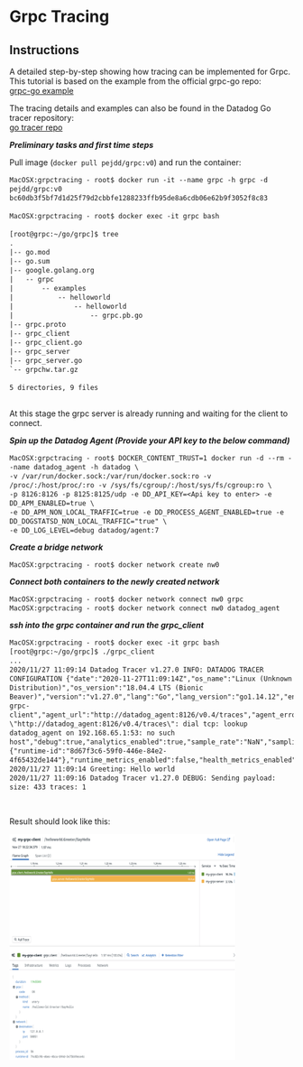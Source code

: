 # Grpc Tracing

## Instructions


A detailed step-by-step showing how tracing can be implemented for Grpc.
This tutorial is based on the example from the official grpc-go repo:<br>
[grpc-go example][https://github.com/grpc/grpc-go/tree/master/examples/helloworld] 

The tracing details and examples can also be found in the Datadog Go tracer repository:<br>
[go tracer repo][https://github.com/DataDog/dd-trace-go/blob/v1/contrib/google.golang.org/grpc/example_test.go]


**_Preliminary tasks and first time steps_**

Pull image (`docker pull pejdd/grpc:v0`) and run the container:

``` 
MacOSX:grpctracing - root$ docker run -it --name grpc -h grpc -d pejdd/grpc:v0
bc60db3f5bf7d1d25f79d2cbbfe1288233ffb95de8a6cdb06e62b9f3052f8c83

MacOSX:grpctracing - root$ docker exec -it grpc bash

[root@grpc:~/go/grpc]$ tree
.
|-- go.mod
|-- go.sum
|-- google.golang.org
|   -- grpc
|       -- examples
|           -- helloworld
|               -- helloworld
|                   -- grpc.pb.go
|-- grpc.proto
|-- grpc_client
|-- grpc_client.go
|-- grpc_server
|-- grpc_server.go
`-- grpchw.tar.gz

5 directories, 9 files


```

At this stage the grpc server is already running and waiting for the client to connect.

**_Spin up the Datadog Agent (Provide your API key  to the  below command)_** 


```
MacOSX:grpctracing - root$ DOCKER_CONTENT_TRUST=1 docker run -d --rm --name datadog_agent -h datadog \ 
-v /var/run/docker.sock:/var/run/docker.sock:ro -v /proc/:/host/proc/:ro -v /sys/fs/cgroup/:/host/sys/fs/cgroup:ro \
-p 8126:8126 -p 8125:8125/udp -e DD_API_KEY=<Api key to enter> -e DD_APM_ENABLED=true \
-e DD_APM_NON_LOCAL_TRAFFIC=true -e DD_PROCESS_AGENT_ENABLED=true -e DD_DOGSTATSD_NON_LOCAL_TRAFFIC="true" \ 
-e DD_LOG_LEVEL=debug datadog/agent:7
```


**_Create a bridge network_**

```
MacOSX:grpctracing - root$ docker network create nw0
```


**_Connect both containers to the newly created network_**

```
MacOSX:grpctracing - root$ docker network connect nw0 grpc
MacOSX:grpctracing - root$ docker network connect nw0 datadog_agent
```

**_ssh into the grpc container and run the grpc_client_**

```
MacOSX:grpctracing - root$ docker exec -it grpc bash
[root@grpc:~/go/grpc]$ ./grpc_client
...
2020/11/27 11:09:14 Datadog Tracer v1.27.0 INFO: DATADOG TRACER CONFIGURATION {"date":"2020-11-27T11:09:14Z","os_name":"Linux (Unknown Distribution)","os_version":"18.04.4 LTS (Bionic Beaver)","version":"v1.27.0","lang":"Go","lang_version":"go1.14.12","env":"","service":"my-grpc-client","agent_url":"http://datadog_agent:8126/v0.4/traces","agent_error":"Post \"http://datadog_agent:8126/v0.4/traces\": dial tcp: lookup datadog_agent on 192.168.65.1:53: no such host","debug":true,"analytics_enabled":true,"sample_rate":"NaN","sampling_rules":null,"sampling_rules_error":"","tags":{"runtime-id":"8d67f3c6-59f0-446e-84e2-4f65432de144"},"runtime_metrics_enabled":false,"health_metrics_enabled":false,"dd_version":"","architecture":"amd64","global_service":"","lambda_mode":"false"}
2020/11/27 11:09:14 Greeting: Hello world
2020/11/27 11:09:16 Datadog Tracer v1.27.0 DEBUG: Sending payload: size: 433 traces: 1

```


<br>

Result should look like this:<br>


<img src="img/grpc%20traces.png" width="400" height="400" />



[https://github.com/grpc/grpc-go/tree/master/examples/helloworld]: https://github.com/grpc/grpc-go/tree/master/examples/helloworld

[https://github.com/DataDog/dd-trace-go/blob/v1/contrib/google.golang.org/grpc/example_test.go]: https://github.com/DataDog/dd-trace-go/blob/v1/contrib/google.golang.org/grpc/example_test.go